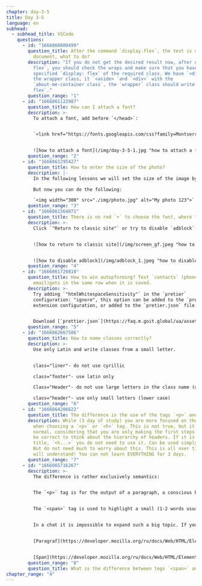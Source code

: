 ```yaml
---
chapter: day-3-5
title: Day 3-5
language: en
subhead:
  - subhead_title: VSCode
    questions:
      - id: "1666860800499"
        question_title: After the command `display.flex`, the text is outside the
          document, what to do?
        description: "If you do not get the desired result now, after using `display:
          flex`, you should check the wraps and make sure that you have
          specified `display: flex` of the required class. We have `<div>` with
          the wrapper class, it `<aside> `and `<div>` with the
          `about-me-container class`, the `wrapper` class should write `display:
          flex`."
        question_range: "1"
      - id: "1666861122987"
        question_title: How can I attach a font?
        description: >-
          To attach a font, add before `</head>`:


          `<link href="https://fonts.googleapis.com/css?family=Montserrat:400,700&display=swap&subset=cyrillic" rel="stylesheet">`


          ![how to attach a font](/img/day-3-5-1.jpg "how to attach a font")
        question_range: "2"
      - id: "1666861295427"
        question_title: How to enter the size of the photo?
        description: |-
          In the following lessons we will set the size of the image by `css`. 

          But now you can do the following:

          `<img width="300" src="./img/photo.jpg" alt="My photo 123">`
        question_range: "3"
      - id: "1666861564071"
        question_title: There is no red `+` to choose the font, where to search?
        description: >-
          Click `"Return to classic site"` or try to disable `adblock`.


          ![how to return to classic site](/img/screen_gf.jpeg "how to return to classic site")


          ![how to disable adblock](/img/adblock_1.jpeg "how to disable adblock")
        question_range: "4"
      - id: "1666861726810"
        question_title: How to win autopforming? Text `contacts` (phone number and
          email)gets in the same row when it is saved.
        description: >-
          Try adding `"htmlWhitespaceSensitivity"` in the `pretier`
          configuration: "ignore", this option can be added to the `pretier`
          extension configuration, or added to the `pretier.json` file.


          Download [`prettier.json`](https://faq.m.goit.global/ua/assets/fonts/download/prettier.json)
        question_range: "5"
      - id: "1666862667586"
        question_title: How to name classes correctly?
        description: >-
          Use only Latin and write classes from a small letter.


          class="liner"- do not use cyrillic

          class="footer"- use latin only

          Class="Header"- do not use large letters in the class name (upper case)

          class="header"- use only small letters (lower case)
        question_range: "6"
      - id: "1666864206622"
        question_title: The difference in the use of the tags `<p>` and `<r>`.
        description: While (3 day of study) you are more focused on the size of the font
          when choosing a `<p>` or `<h>` tag. This is not true, but it is
          normal, considering that you are only making the first steps! It will
          be correct to think about the hierarchy of headers. If it is not a
          title, `<h...>` you do not need to use it. Can be used simply `<p>`.
          But do not need much to worry about this. This is all over time you
          will understand! You can not learn EVERYTHING for 3 days.
        question_range: "7"
      - id: "1666865716267"
        description: >-
          The difference is rather exclusively semantics:


          The `<p>` tag is for the output of a paragraph, a conscious block of text


          The `<span>` tag is used to highlight a small (1-2 words usually) part of the text, for further formatting😉


          In a chat it is impossible to expand such a big topic. If you want to look at them in more detail, we recommend you to look at them in the specifications🤓🤓🤓


          [P﻿aragraf](https://developer.mozilla.org/ru/docs/Web/HTML/Element/p)


          [Span](https://developer.mozilla.org/ru/docs/Web/HTML/Element/span)
        question_range: "8"
        question_title: W﻿hat is the difference between tegs `<span>` and `<p>`?
chapter_range: "4"
---
```


